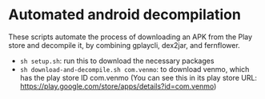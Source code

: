# Automated android decompilation

These scripts automate the process of downloading an APK from the Play store and decompile it, by combining gplaycli, dex2jar, and fernflower.

- `sh setup.sh`: run this to download the necessary packages
- `sh download-and-decompile.sh com.venmo`: to download venmo, which has the play store ID com.venmo (You can see this in its play store URL: https://play.google.com/store/apps/details?id=com.venmo)
